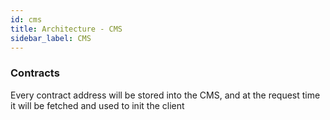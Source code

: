 ```yaml
---
id: cms
title: Architecture - CMS
sidebar_label: CMS
---
```


### Contracts

Every contract address will be stored into the CMS, and at the request time it will be fetched and used to init the client

